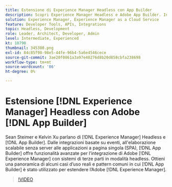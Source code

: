 ```yaml
---
title: Estensione di Experience Manager Headless con App Builder
description: Scopri Experience Manager Headless e Adobe App Builder. Integrazione dell’AEM con sistemi di terze parti, da integrazioni basate su eventi, elaborazione scalabile senza server ad applicazioni a pagina singola (SPA).
solution: Experience Manager, Experience Manager as a Cloud Service
feature: Developer Tools, APIs, Integrations
topic: Headless, Development
role: Leader, Architect, Developer, Admin
level: Intermediate, Experienced
kt: 10790
thumbnail: 345380.png
exl-id: 84c85f98-98e5-44fe-96b4-5a6e4546cece
source-git-commit: 3ae20f0861a3a97e40276d8b20d858cbfa238698
workflow-type: tm+mt
source-wordcount: '86'
ht-degree: 0%

---
```


# Estensione [!DNL Experience Manager] Headless con Adobe [!DNL App Builder]

Sean Steimer e Kelvin Xu parlano di [!DNL Experience Manager] Headless e [!DNL App Builder]. Dalle integrazioni basate su eventi, all&#39;elaborazione scalabile senza server alle applicazioni a pagina singola (SPA), [!DNL App Builder] offre funzionalità avanzate per l’integrazione di Adobe [!DNL Experience Manager] con sistemi di terze parti in modalità headless. Ottieni una panoramica di alcuni casi d’uso reali e pattern comuni in cui [!DNL App Builder] è stato utilizzato per estendere l’Adobe [!DNL Experience Manager].

>[!VIDEO](https://video.tv.adobe.com/v/345380/?quality=12&learn=on)
